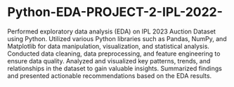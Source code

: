 # Python-EDA-PROJECT-2-IPL-2022-
Performed exploratory data analysis (EDA) on IPL 2023 Auction Dataset using Python. Utilized various Python libraries such as Pandas, NumPy, and Matplotlib for data manipulation, visualization, and statistical analysis. Conducted data cleaning, data preprocessing, and feature engineering to ensure data quality. Analyzed and visualized key patterns, trends, and relationships in the dataset to gain valuable insights. Summarized findings and presented actionable recommendations based on the EDA results.
